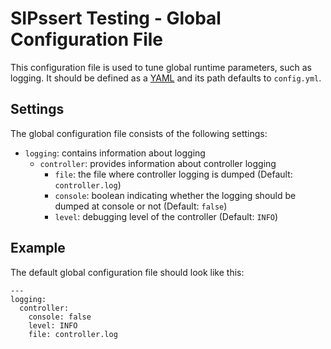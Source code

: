 # SIPssert Testing - Global Configuration File

This configuration file is used to tune global runtime parameters, such as
logging. It should be defined as a [YAML](https://yaml.org/) and its path
defaults to `config.yml`.

## Settings

The global configuration file consists of the following settings:

* `logging`: contains information about logging
  * `controller`: provides information about controller logging
    * `file`: the file where controller logging is dumped (Default: `controller.log`)
    * `console`: boolean indicating whether the logging should be dumped at console or not (Default: `false`)
    * `level`: debugging level of the controller (Default: `INFO`)

## Example

The default global configuration file should look like this:
```
---
logging:
  controller:
    console: false 
    level: INFO
    file: controller.log
```
